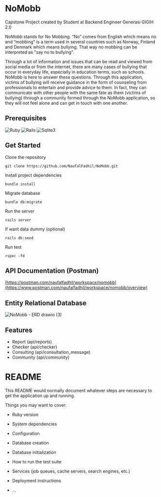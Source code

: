 # NoMobb
Capstone Project created by Student at Backend Engineer Generasi GIGIH 2.0

NoMobb stands for No Mobbing. “No” comes from English which means no and “mobbing” is a term used in several countries such as Norway, Finland and Denmark which means bullying. That way no mobbing can be interpreted as "say no to bullying".

Through a lot of information and issues that can be read and viewed from social media or from the internet, there are many cases of bullying that occur in everyday life, especially in education terms, such as schools. NoMobb is here to answer these questions. Through this application, victims of bullying will receive guidance in the form of counseling from professionals to entertain and provide advice to them. In fact, they can communicate with other people with the same fate as them (victims of bullying) through a community formed through the NoMobb application, so they will not feel alone and can get in touch with one another.

## Prerequisites
<img alt="Ruby" src="https://img.shields.io/badge/RUBY-3.1.2-CC342D?style=for-the-badge&logo=ruby&logoColor=white&color=323330&labelColor=CC342D"/>
<img alt="Rails" src="https://img.shields.io/badge/RAILS-7.0.3-CC0000?style=for-the-badge&logo=ruby&logoColor=white&color=323330&labelColor=CC0000"/>
<img alt="Sqlite3" src="https://img.shields.io/badge/SQLITE3-3.38.5-07405e?style=for-the-badge&logo=ruby&logoColor=white&color=323330&labelColor=07405e"/>

## Get Started
Clone the repository
```
git clone https://github.com/NaufalFadhil/NoMobb.git
```
Install project dependencies
```
bundle install
```
Migrate database
```
bundle db:migrate
```
Run the server
```
rails server
```
If want data dummy (optional)
```
rails db:seed
```
Run test
```
rspec -fd
```

## API Documentation (Postman)
[https://postman.com/naufalfadhil/workspace/nomobb](https://www.postman.com/naufalfadhil/workspace/nomobb/overview)

## Entity Relational Database
![NoMobb - ERD drawio (3)](https://user-images.githubusercontent.com/52705188/177049085-d5d4d44e-4190-44d0-bfbd-f33f54479cb1.png)

## Features
- Report (api/reports)
- Checker (api/checker)
- Consulting (api/consultation_message)
- Community (api/community)

# README

This README would normally document whatever steps are necessary to get the
application up and running.

Things you may want to cover:

* Ruby version

* System dependencies

* Configuration

* Database creation

* Database initialization

* How to run the test suite

* Services (job queues, cache servers, search engines, etc.)

* Deployment instructions

* ...
